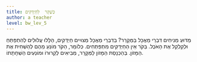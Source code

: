 ```yaml
---
title: כְּשֶׁקַּר  לַחַיְדַּקִּים
author: a teacher
level: bw_lev_5
---
```

מַדּוּעַ מְנִיחִים דִּבְרֵי מַאֲכָל בַּמְּקָרֵר?
בְּדִבְרֵי מַאֲכָל מְצוּיִים חַיְדַּקִּים, הַלָּלוּ עֲלוּלִים לְהִתְפַּתֵּחַ וּלְקַלְקֵל אֶת הָאֹכֶל. בַּקֹּר אֵין הַחַיְדַּקִּים מִתְפַּתְּחִים. כְּלוֹמַר, הַקֹּר מוֹנֵעַ מֵהֶם לְהַשְׁחִית אֶת הַמָּזוֹן. בְּהַכְנָסַת הַמָּזוֹן לַמְּקָרֵר, מְבִיאִים לְקֵרוּרוֹ וּמוֹנְעִים הַשְׁחָתָתוֹ.